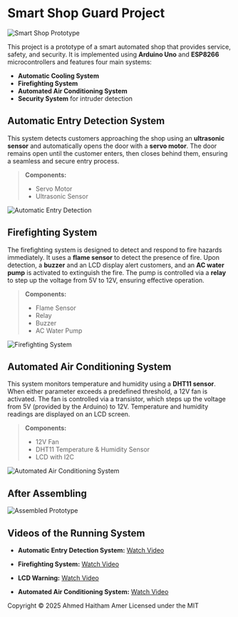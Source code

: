 # Smart Shop Guard Project

![Smart Shop Prototype](https://github.com/user-attachments/assets/817044e5-c3e2-4efb-a62e-8bb6452c51aa)

This project is a prototype of a smart automated shop that provides service, safety, and security. It is implemented using **Arduino Uno** and **ESP8266** microcontrollers and features four main systems:

- **Automatic Cooling System**
- **Firefighting System**
- **Automated Air Conditioning System**
- **Security System** for intruder detection

## Automatic Entry Detection System

This system detects customers approaching the shop using an **ultrasonic sensor** and automatically opens the door with a **servo motor**. The door remains open until the customer enters, then closes behind them, ensuring a seamless and secure entry process.

> **Components:**
> - Servo Motor
> - Ultrasonic Sensor

![Automatic Entry Detection](https://github.com/user-attachments/assets/f86acbed-ca17-4638-957b-704dc8fc865c)

## Firefighting System

The firefighting system is designed to detect and respond to fire hazards immediately. It uses a **flame sensor** to detect the presence of fire. Upon detection, a **buzzer** and an LCD display alert customers, and an **AC water pump** is activated to extinguish the fire. The pump is controlled via a **relay** to step up the voltage from 5V to 12V, ensuring effective operation.

> **Components:**
> - Flame Sensor
> - Relay
> - Buzzer
> - AC Water Pump

![Firefighting System](https://github.com/user-attachments/assets/8c1ad3f7-ac2c-4030-a00f-9a05861aa29b)

## Automated Air Conditioning System

This system monitors temperature and humidity using a **DHT11 sensor**. When either parameter exceeds a predefined threshold, a 12V fan is activated. The fan is controlled via a transistor, which steps up the voltage from 5V (provided by the Arduino) to 12V. Temperature and humidity readings are displayed on an LCD screen.

> **Components:**
> - 12V Fan
> - DHT11 Temperature & Humidity Sensor
> - LCD with I2C

![Automated Air Conditioning System](https://github.com/user-attachments/assets/a0c8a47a-d772-433e-973a-89955d4440b0)

## After Assembling

![Assembled Prototype](https://github.com/user-attachments/assets/9f83cc28-a480-4b8b-b2f9-9614dc355d6c)

## Videos of the Running System

- **Automatic Entry Detection System:**
  [Watch Video](https://github.com/user-attachments/assets/28712764-492d-467e-9aa7-fb2b8b069abf)

- **Firefighting System:**
  [Watch Video](https://github.com/user-attachments/assets/1052b2f2-3211-4acc-8836-fc73112fbd1a)

- **LCD Warning:**
  [Watch Video](https://github.com/user-attachments/assets/c1f41d64-3401-45b4-99e5-8f7c6153e420)

- **Automated Air Conditioning System:**
  [Watch Video](https://github.com/user-attachments/assets/e4350ce7-36f6-45f2-aca9-62d095d811f2)

Copyright © 2025 Ahmed Haitham Amer
Licensed under the MIT
